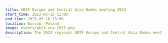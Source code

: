 ```yaml
---
title: GBIF Europe and Central Asia Nodes meeting 2023
start_time: 2023-05-15 12:00
end_time: 2023-05-18 13:00
location: Warsaw, Poland
image: events/gbif-eca-2023.png
description: The 2023 regional GBIF Europe and Central Asia Nodes meeting (ECA2023) in Warsaw, 15-18 May 2023.
---
```

